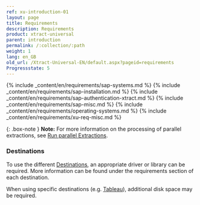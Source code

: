 ```yaml
---
ref: xu-introduction-01
layout: page
title: Requirements
description: Requirements
product: xtract-universal
parent: introduction
permalink: /:collection/:path
weight: 1
lang: en_GB
old_url: /Xtract-Universal-EN/default.aspx?pageid=requirements
Progressstate: 5
---
```


{% include _content/en/requirements/sap-systems.md %}
{% include _content/en/requirements/sap-installation.md %}
{% include _content/en/requirements/sap-authentication-xtract.md %}
{% include _content/en/requirements/sap-misc.md %}
{% include _content/en/requirements/operating-systems.md %}
{% include _content/en/requirements/xu-req-misc.md %}

{: .box-note }
**Note:** For more information on the processing of parallel extractions, see [Run parallel Extractions](../execute-and-automate-extractions#run-parallel-extractions).

### Destinations
To use the different [Destinations](../destinations), an appropriate driver or library can be required. 
More information can be found under the requirements section of each destination.

When using specific destinations (e.g. [Tableau](../destinations/tableau)), additional disk space may be required.

